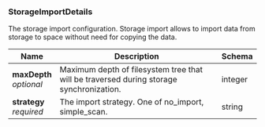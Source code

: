 
<a name="storageimportdetails"></a>
### StorageImportDetails
The storage import configuration. Storage import allows to import data from storage to space without need for copying the data.


|Name|Description|Schema|
|---|---|---|
|**maxDepth**  <br>*optional*|Maximum depth of filesystem tree that will be traversed during storage synchronization.|integer|
|**strategy**  <br>*required*|The import strategy. One of no_import, simple_scan.|string|



